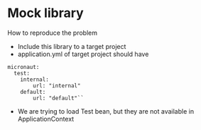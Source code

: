 # Mock library

How to reproduce the problem 
- Include this library to a target project
- application.yml of target project should have
```
micronaut:
  test:
    internal:
        url: "internal"
    default:
        url: "default"``
```
- We are trying to load Test bean, but they are not available in ApplicationContext